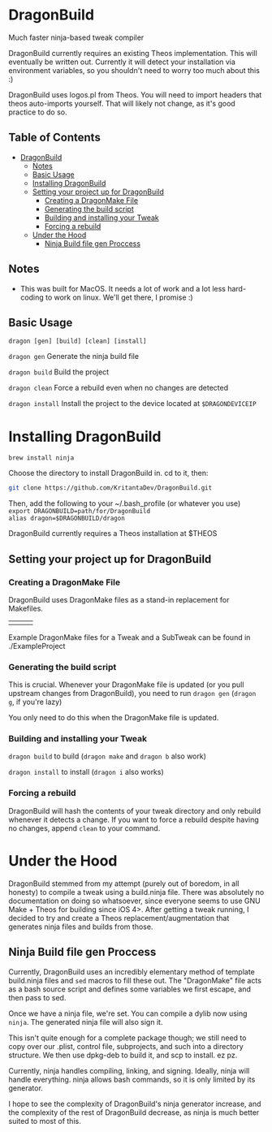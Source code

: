 # DragonBuild
Much faster ninja-based tweak compiler

DragonBuild currently requires an existing Theos implementation. This will eventually be written out. Currently it will detect your installation via environment variables, so you shouldn't need to worry too much about this :)

DragonBuild uses logos.pl from Theos. You will need to import headers that theos auto-imports yourself. That will likely not change, as it's good practice to do so. 

## Table of Contents

- [DragonBuild](#dragonbuild)
  * [Notes](#notes)
  * [Basic Usage](#basic-usage)
  * [Installing DragonBuild](#installing-dragonbuild)
  * [Setting your project up for DragonBuild](#setting-your-project-up-for-dragonbuild)
    + [Creating a DragonMake File](#creating-a-dragonmake-file)
    + [Generating the build script](#generating-the-build-script)
    + [Building and installing your Tweak](#building-and-installing-your-tweak)
    + [Forcing a rebuild](#forcing-a-rebuild)
  * [Under the Hood](#under-the-hood)
    + [Ninja Build file gen Proccess](#ninja-build-file-gen-proccess)

## Notes

* This was built for MacOS. It needs a lot of work and a lot less hard-coding to work on linux. We'll get there, I promise :)

## Basic Usage

`dragon [gen] [build] [clean] [install]`

`dragon gen` Generate the ninja build file

`dragon build` Build the project

`dragon clean` Force a rebuild even when no changes are detected

`dragon install` Install the project to the device located at `$DRAGONDEVICEIP`

# Installing DragonBuild

`brew install ninja`

Choose the directory to install DragonBuild in. cd to it, then:

```bash
git clone https://github.com/KritantaDev/DragonBuild.git
```

Then, add the following to your ~/.bash_profile (or whatever you use)  
`export DRAGONBUILD=path/for/DragonBuild`  
`alias dragon=$DRAGONBUILD/dragon`  

DragonBuild currently requires a Theos installation at $THEOS

## Setting your project up for DragonBuild

### Creating a DragonMake File

DragonBuild uses DragonMake files as a stand-in replacement for Makefiles. 

|   |   |   |
|---|---|---|
|   |   |   |

Example DragonMake files for a Tweak and a SubTweak can be found in ./ExampleProject

### Generating the build script

This is crucial. Whenever your DragonMake file is updated (or you pull upstream changes from DragonBuild), you need to run `dragon gen` (`dragon g`, if you're lazy)

You only need to do this when the DragonMake file is updated. 

### Building and installing your Tweak

`dragon build` to build (`dragon make` and `dragon b` also work)

`dragon install` to install (`dragon i` also works)

### Forcing a rebuild

DragonBuild will hash the contents of your tweak directory and only rebuild whenever it detects a change. If you want to force a rebuild despite having no changes, append `clean` to your command. 

# Under the Hood

DragonBuild stemmed from my attempt (purely out of boredom, in all honesty) to compile a tweak using a build.ninja file. There was absolutely no documentation on doing so whatsoever, since everyone seems to use GNU Make + Theos for building since iOS 4>. After getting a tweak running, I decided to try and create a Theos replacement/augmentation that generates ninja files and builds from those. 

## Ninja Build file gen Proccess

Currently, DragonBuild uses an incredibly elementary method of template build.ninja files and `sed` macros to fill these out. The "DragonMake" file acts as a bash source script and defines some variables we first escape, and then pass to sed. 

Once we have a ninja file, we're set. You can compile a dylib now using `ninja`. The generated ninja file will also sign it. 

This isn't quite enough for a complete package though; we still need to copy over our .plist, control file, subprojects, and such into a directory structure. We then use dpkg-deb to build it, and scp to install. ez pz. 

Currently, ninja handles compiling, linking, and signing. Ideally, ninja will handle everything. ninja allows bash commands, so it is only limited by its generator. 

I hope to see the complexity of DragonBuild's ninja generator increase, and the complexity of the rest of DragonBuild decrease, as ninja is much better suited to most of this. 
